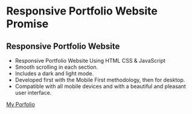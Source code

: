 # Responsive Portfolio Website Promise
## Responsive Portfolio Website

- Responsive Portfolio Website Using HTML CSS & JavaScript
- Smooth scrolling in each section.
- Includes a dark and light mode.
- Developed first with the Mobile First methodology, then for desktop.
- Compatible with all mobile devices and with a beautiful and pleasant user interface.

<a href="https://promimeh.netlify.app/">My Porfolio</a>


